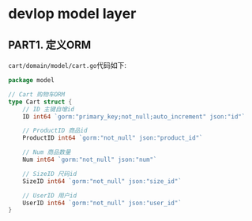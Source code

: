# devlop model layer

## PART1. 定义ORM

`cart/domain/model/cart.go`代码如下:

```go
package model

// Cart 购物车ORM
type Cart struct {
	// ID 主键自增id
	ID int64 `gorm:"primary_key;not_null;auto_increment" json:"id"`

	// ProductID 商品id
	ProductID int64 `gorm:"not_null" json:"product_id"`

	// Num 商品数量
	Num int64 `gorm:"not_null" json:"num"`

	// SizeID 尺码id
	SizeID int64 `gorm:"not_null" json:"size_id"`

	// UserID 用户id
	UserID int64 `gorm:"not_null" json:"user_id"`
}
```